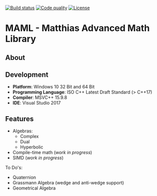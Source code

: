 [![Build status][s1]][av] [![Code quality][s2]][co] [![License][s3]][li]

[s1]: https://ci.appveyor.com/api/projects/status/8v9a0idnftj5s114?svg=true
[s2]: https://api.codacy.com/project/badge/Grade/52e6428f56114d57b4b3eb0c26ec02ed
[s3]: https://img.shields.io/badge/license-GPL%203.0-blue.svg

[av]: https://ci.appveyor.com/project/matt77hias/MAML
[co]: https://www.codacy.com/app/matt77hias/MAML?utm_source=github.com&amp;utm_medium=referral&amp;utm_content=matt77hias/MAML&amp;utm_campaign=Badge_Grade
[li]: https://raw.githubusercontent.com/matt77hias/MAML/master/LICENSE.txt

# MAML - Matthias Advanced Math Library

## About

## Development
* **Platform**: Windows 10 32 Bit and 64 Bit
* **Programming Language**: ISO C++ Latest Draft Standard (> C++17)
* **Compiler**: MSVC++ 15.9.8
* **IDE**: Visual Studio 2017

## Features

* Algebras:
  * Complex
  * Dual
  * Hyperbolic
* Compile-time math (*work in progress*)
* SIMD (*work in progress*)

To Do's:

* Quaternion
* Grassmann Algebra (wedge and anti-wedge support)
* Geometrical Algebra
